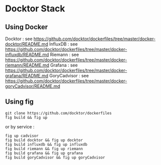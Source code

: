 # Docktor Stack

## Using Docker

Docktor : see https://github.com/docktor/dockerfiles/tree/master/docker-docktor/README.md
InfluxDB : see https://github.com/docktor/dockerfiles/tree/master/docker-influxdb/README.md
Riemann : see https://github.com/docktor/dockerfiles/tree/master/docker-riemann/README.md
Grafana : see https://github.com/docktor/dockerfiles/tree/master/docker-grafana/README.md
GoryCadvisor : see https://github.com/docktor/dockerfiles/tree/master/docker-goryCadvisor/README.md

## Using fig

```
git clone https://github.com/docktor/dockerfiles
fig build && fig up
```

or by service : 

```
fig up cadvisor
fig build docktor && fig up docktor
fig build influxdb && fig up influxdb
fig build riemann && fig up riemann
fig build grafana && fig up grafana
fig build goryCadvisor && fig up goryCadvisor
```
